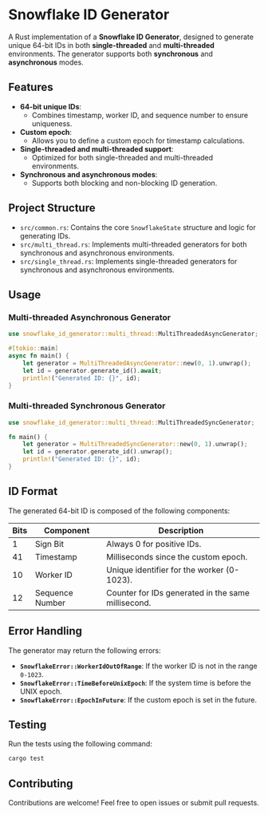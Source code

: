 # Snowflake ID Generator

A Rust implementation of a **Snowflake ID Generator**, designed to generate unique 64-bit IDs in both **single-threaded** and **multi-threaded** environments. The generator supports both **synchronous** and **asynchronous** modes.

## Features

- **64-bit unique IDs**:
  - Combines timestamp, worker ID, and sequence number to ensure uniqueness.
- **Custom epoch**:
  - Allows you to define a custom epoch for timestamp calculations.
- **Single-threaded and multi-threaded support**:
  - Optimized for both single-threaded and multi-threaded environments.
- **Synchronous and asynchronous modes**:
  - Supports both blocking and non-blocking ID generation.

## Project Structure

- `src/common.rs`: Contains the core `SnowflakeState` structure and logic for generating IDs.
- `src/multi_thread.rs`: Implements multi-threaded generators for both synchronous and asynchronous environments.
- `src/single_thread.rs`: Implements single-threaded generators for synchronous and asynchronous environments.

## Usage

### Multi-threaded Asynchronous Generator

```rust
use snowflake_id_generator::multi_thread::MultiThreadedAsyncGenerator;

#[tokio::main]
async fn main() {
    let generator = MultiThreadedAsyncGenerator::new(0, 1).unwrap();
    let id = generator.generate_id().await;
    println!("Generated ID: {}", id);
}
```

### Multi-threaded Synchronous Generator

```rust
use snowflake_id_generator::multi_thread::MultiThreadedSyncGenerator;

fn main() {
    let generator = MultiThreadedSyncGenerator::new(0, 1).unwrap();
    let id = generator.generate_id().unwrap();
    println!("Generated ID: {}", id);
}
```

## ID Format

The generated 64-bit ID is composed of the following components:

| Bits  | Component         | Description                                   |
|-------|-------------------|-----------------------------------------------|
| 1     | Sign Bit          | Always 0 for positive IDs.                    |
| 41    | Timestamp         | Milliseconds since the custom epoch.         |
| 10    | Worker ID         | Unique identifier for the worker (0-1023).   |
| 12    | Sequence Number   | Counter for IDs generated in the same millisecond. |

## Error Handling

The generator may return the following errors:
- **`SnowflakeError::WorkerIdOutOfRange`**: If the worker ID is not in the range `0-1023`.
- **`SnowflakeError::TimeBeforeUnixEpoch`**: If the system time is before the UNIX epoch.
- **`SnowflakeError::EpochInFuture`**: If the custom epoch is set in the future.

## Testing

Run the tests using the following command:

```bash
cargo test
```

## Contributing

Contributions are welcome! Feel free to open issues or submit pull requests.
